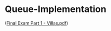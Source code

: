 # Queue-Implementation

([Final Exam Part 1 - Villas.pdf](https://github.com/dclsse/Queue-Implementation/raw/main/Final%20Exam%20Part%201%20-%20Villas.pdf))
